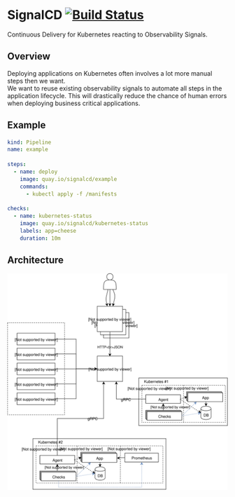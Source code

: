 # SignalCD [![Build Status](https://cloud.drone.io/api/badges/signalcd/signalcd/status.svg)](https://cloud.drone.io/signalcd/signalcd)

Continuous Delivery for Kubernetes reacting to Observability Signals.

## Overview

Deploying applications on Kubernetes often involves a lot more manual steps then we want.  
We want to reuse existing observability signals to automate all steps in the application lifecycle.
This will drastically reduce the chance of human errors when deploying business critical applications.

## Example

[embedmd]:# (examples/config/01-simple.yaml)
```yaml
kind: Pipeline
name: example

steps:
  - name: deploy
    image: quay.io/signalcd/example
    commands:
      - kubectl apply -f /manifests

checks:
  - name: kubernetes-status
    image: quay.io/signalcd/kubernetes-status
    labels: app=cheese
    duration: 10m
```

## Architecture

![architecture.svg](documentation/architecture.svg)
